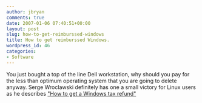 ```yaml
---
author: jbryan
comments: true
date: 2007-01-06 07:40:51+00:00
layout: post
slug: how-to-get-reimburssed-windows
title: How to get reimburssed Windows.
wordpress_id: 46
categories:
- Software
---
```


You just bought a top of the line Dell workstation, why should you pay for the less than optimum operating system that you are going to delete anyway.  Serge Wroclawski definitely has one a small victory for Linux users as he describes ["How to get a Windows tax refund"](http://community.linux.com/community/07/01/03/227237.shtml?tid=12)
